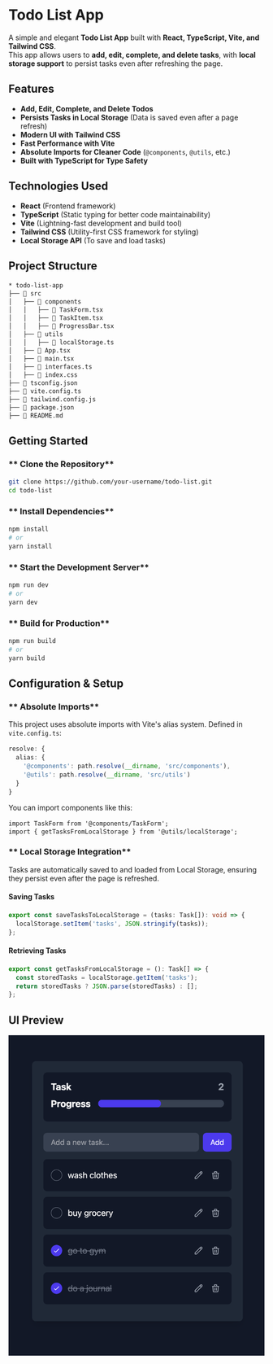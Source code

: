 #  Todo List App

A simple and elegant **Todo List App** built with **React, TypeScript, Vite, and Tailwind CSS**.  
This app allows users to **add, edit, complete, and delete tasks**, with **local storage support** to persist tasks even after refreshing the page.  

##  Features
-  **Add, Edit, Complete, and Delete Todos**  
-  **Persists Tasks in Local Storage** (Data is saved even after a page refresh)  
-  **Modern UI with Tailwind CSS**  
-  **Fast Performance with Vite**  
-  **Absolute Imports for Cleaner Code** (`@components`, `@utils`, etc.)  
-  **Built with TypeScript for Type Safety**  

## Technologies Used
- **React** (Frontend framework)  
- **TypeScript** (Static typing for better code maintainability)  
- **Vite** (Lightning-fast development and build tool)  
- **Tailwind CSS** (Utility-first CSS framework for styling)  
- **Local Storage API** (To save and load tasks)  

## Project Structure
```
* todo-list-app
├── 📁 src
│   ├── 📁 components
│   │   ├── 📄 TaskForm.tsx
│   │   ├── 📄 TaskItem.tsx
│   │   ├── 📄 ProgressBar.tsx
│   ├── 📁 utils
│   │   ├── 📄 localStorage.ts
│   ├── 📄 App.tsx
│   ├── 📄 main.tsx
│   ├── 📄 interfaces.ts
│   ├── 📄 index.css
├── 📄 tsconfig.json
├── 📄 vite.config.ts
├── 📄 tailwind.config.js
├── 📄 package.json
├── 📄 README.md
```

## Getting Started
### ** Clone the Repository**
```sh
git clone https://github.com/your-username/todo-list.git
cd todo-list
```

### ** Install Dependencies**
```sh
npm install
# or
yarn install
```

### ** Start the Development Server**
```sh
npm run dev
# or
yarn dev
```

### ** Build for Production**
```sh
npm run build
# or
yarn build
```

##  Configuration & Setup
### ** Absolute Imports**
This project uses absolute imports with Vite's alias system.
Defined in `vite.config.ts`:
```ts
resolve: {
  alias: {
    '@components': path.resolve(__dirname, 'src/components'),
    '@utils': path.resolve(__dirname, 'src/utils')
  }
}
```
You can import components like this:
```tsx
import TaskForm from '@components/TaskForm';
import { getTasksFromLocalStorage } from '@utils/localStorage';
```

### ** Local Storage Integration**
Tasks are automatically saved to and loaded from Local Storage, ensuring they persist even after the page is refreshed.

####  Saving Tasks
```ts
export const saveTasksToLocalStorage = (tasks: Task[]): void => {
  localStorage.setItem('tasks', JSON.stringify(tasks));
};
```

####  Retrieving Tasks
```ts
export const getTasksFromLocalStorage = (): Task[] => {
  const storedTasks = localStorage.getItem('tasks');
  return storedTasks ? JSON.parse(storedTasks) : [];
};
```

## UI Preview
![](public/preview.png)
